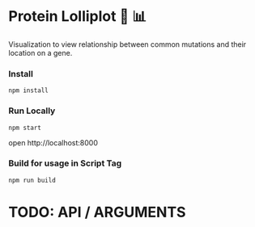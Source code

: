 Protein Lolliplot :lollipop: :bar_chart:
=====================

Visualization to view relationship between common mutations and their location on a gene.

### Install

```
npm install
```

### Run Locally

```
npm start
```

open http://localhost:8000


### Build for usage in Script Tag

```
npm run build
```

# TODO: API / ARGUMENTS
